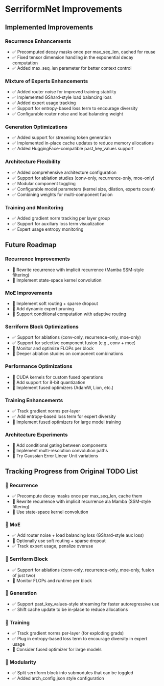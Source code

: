 # SerriformNet Improvements

## Implemented Improvements

### Recurrence Enhancements
- ✅ Precomputed decay masks once per max_seq_len, cached for reuse
- ✅ Fixed tensor dimension handling in the exponential decay computation
- ✅ Added max_seq_len parameter for better context control

### Mixture of Experts Enhancements
- ✅ Added router noise for improved training stability
- ✅ Implemented GShard-style load balancing loss
- ✅ Added expert usage tracking
- ✅ Support for entropy-based loss term to encourage diversity
- ✅ Configurable router noise and load balancing weight

### Generation Optimizations
- ✅ Added support for streaming token generation
- ✅ Implemented in-place cache updates to reduce memory allocations
- ✅ Added HuggingFace-compatible past_key_values support

### Architecture Flexibility
- ✅ Added comprehensive architecture configuration
- ✅ Support for ablation studies (conv-only, recurrence-only, moe-only)
- ✅ Modular component toggling
- ✅ Configurable model parameters (kernel size, dilation, experts count)
- ✅ Combining weights for multi-component fusion

### Training and Monitoring
- ✅ Added gradient norm tracking per layer group
- ✅ Support for auxiliary loss term visualization
- ✅ Expert usage entropy monitoring

## Future Roadmap

### Recurrence Improvements
- 🔲 Rewrite recurrence with implicit recurrence (Mamba SSM-style filtering)
- 🔲 Implement state-space kernel convolution

### MoE Improvements
- 🔲 Implement soft routing + sparse dropout
- 🔲 Add dynamic expert pruning
- 🔲 Support conditional computation with adaptive routing

### Serriform Block Optimizations
- ✅ Support for ablations (conv-only, recurrence-only, moe-only)
- ✅ Support for selective component fusion (e.g., conv + moe)
- 🔲 Monitor and optimize FLOPs per block
- 🔲 Deeper ablation studies on component combinations

### Performance Optimizations
- 🔲 CUDA kernels for custom fused operations
- 🔲 Add support for 8-bit quantization
- 🔲 Implement fused optimizers (AdamW, Lion, etc.)

### Training Enhancements
- ✅ Track gradient norms per-layer
- ✅ Add entropy-based loss term for expert diversity
- 🔲 Implement fused optimizers for large model training

### Architecture Experiments
- 🔲 Add conditional gating between components
- 🔲 Implement multi-resolution convolution paths
- 🔲 Try Gaussian Error Linear Unit variations

## Tracking Progress from Original TODO List

### 🔧 Recurrence
- ✅ Precompute decay masks once per max_seq_len, cache them
- 🔲 Rewrite recurrence with implicit recurrence ala Mamba (SSM-style filtering)
- 🔲 Use state-space kernel convolution

### 🔧 MoE
- ✅ Add router noise + load balancing loss (GShard-style aux loss)
- 🔲 Optionally use soft routing + sparse dropout
- ✅ Track expert usage, penalize overuse

### 🔧 Serriform Block
- ✅ Support for ablations (conv-only, recurrence-only, moe-only, fusion of just two)
- 🔲 Monitor FLOPs and runtime per block

### 🔧 Generation
- ✅ Support past_key_values-style streaming for faster autoregressive use
- ✅ Shift cache update to be in-place to reduce allocations

### 🔧 Training
- ✅ Track gradient norms per-layer (for exploding grads)
- ✅ Plug in entropy-based loss term to encourage diversity in expert usage
- 🔲 Consider fused optimizer for large models

### 🔧 Modularity
- ✅ Split serriform block into submodules that can be toggled
- ✅ Added arch_config.json style configuration 